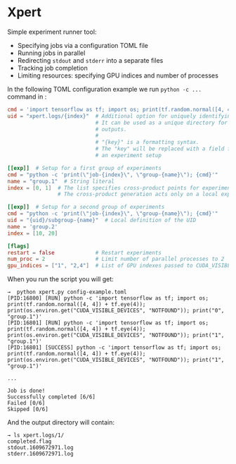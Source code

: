 # Xpert

Simple experiment runner tool:

* Specifying jobs via a configuration TOML file
* Running jobs in parallel
* Redirecting `stdout` and `stderr` into a separate files
* Tracking job completion
* Limiting resources: specifying GPU indices and number of processes

In the following TOML configuration example we run `python -c ...` command in :


```toml
cmd = 'import tensorflow as tf; import os; print(tf.random.normal([4, 4]) + tf.eye(4));'
uid = "xpert.logs/{index}"  # Additional option for uniquely identifying experiments
                            # It can be used as a unique directory for experiment
                            # outputs.
                            # 
                            # "{key}" is a formatting syntax.
                            # The "key" will be replaced with a field from
                            # an experiment setup

[[exp]]  # Setup for a first group of experiments
cmd = "python -c 'print(\"job-{index}\", \"group-{name}\"); {cmd}'"
name = "group.1"  # String literal
index = [0, 1]  # The list specifies cross-product points for experiment generation.
                # The cross-product generation acts only on a local experiment group.

[[exp]]  # Setup for a second group of experiments
cmd = "python -c 'print(\"job-{index}\", \"group-{name}\"); {cmd}'"
uid = "{uid}/subgroup-{name}"  # Local definition of the UID
name = 'group.2'
index = [10, 20]

[flags]
restart = false             # Restart experiments
num_proc = 2                # Limit number of parallel processes to 2
gpu_indices = ["1", "2,4"]  # List of GPU indexes passed to CUDA_VISIBLE_DEVICES environment variable

```

When you run the script you will get:

```
→  python xpert.py config-example.toml
[PID:16800] [RUN] python -c 'import tensorflow as tf; import os; print(tf.random.normal([4, 4]) + tf.eye(4)); print(os.environ.get("CUDA_VISIBLE_DEVICES", "NOTFOUND")); print("0", "group.1")'
[PID:16801] [RUN] python -c 'import tensorflow as tf; import os; print(tf.random.normal([4, 4]) + tf.eye(4)); print(os.environ.get("CUDA_VISIBLE_DEVICES", "NOTFOUND")); print("1", "group.1")'
[PID:16801] [SUCCESS] python -c 'import tensorflow as tf; import os; print(tf.random.normal([4, 4]) + tf.eye(4)); print(os.environ.get("CUDA_VISIBLE_DEVICES", "NOTFOUND")); print("1", "group.1")'

...

Job is done!
Successfully completed [6/6]
Failed [0/6]
Skipped [0/6]
```

And the output directory will contain:

```
→ ls xpert.logs/1/
completed.flag
stdout.1609672971.log
stderr.1609672971.log
```
